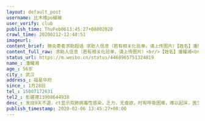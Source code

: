 ```yaml
---
layout: default_post
username: 比木维po植被
user_verify: club
publish_time: ThuFeb0613:45:27+08002020
crawl_time: 20200212-12:40:51
imageurl: 
content_brief: 肺炎患者求助超话 求助人信息（若有相关化验单，请上传图片）【姓名】潘耀湘【年龄】56岁【所在城市】武汉【所在小区、社区】福星华府【患病时间】1月28日【联系方式】15007172631【其他紧急联系人】彭建德 13908644938【病情描述】发烧9天不退，ct显示双肺病毒性感染，乏力，无食欲，时有 ...全文
content_full_raw: 求助人信息（若有相关化验单，请上传图片）<br/>【姓名】潘耀湘<br/>【年龄】56岁<br/>【所在城市】武汉<br/>【所在小区、社区】福星华府<br/>【患病时间】1月28日<br/>【联系方式】15007172631<br/>【其他紧急联系人】彭建德13908644938<br/>【病情描述】发烧9天不退，ct显示双肺病毒性感染，乏力，无食欲，时有呼吸困难，难以起床，医生说需入院治疗，但没有床位
status_url: https://m.weibo.cn/status/4468965751324819
name_: 潘耀湘
age_: 56岁
city_: 武汉
address_: 福星华府
since_: 1月28日
tel_: 15007172631
tel2_: 彭建德13908644938
desc_: 发烧9天不退，ct显示双肺病毒性感染，乏力，无食欲，时有呼吸困难，难以起床，医生说需入院治疗，但没有床位
publish_timestamp: 2020-02-06 13:45:27+08:00
---
```

